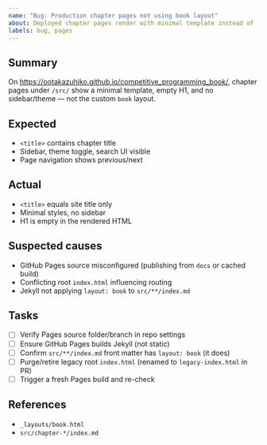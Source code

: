 ```yaml
---
name: "Bug: Production chapter pages not using book layout"
about: Deployed chapter pages render with minimal template instead of `_layouts/book.html`.
labels: bug, pages
---
```


## Summary

On https://ootakazuhiko.github.io/competitive_programming_book/, chapter pages under `/src/` show a minimal template, empty H1, and no sidebar/theme — not the custom `book` layout.

## Expected

- `<title>` contains chapter title
- Sidebar, theme toggle, search UI visible
- Page navigation shows previous/next

## Actual

- `<title>` equals site title only
- Minimal styles, no sidebar
- H1 is empty in the rendered HTML

## Suspected causes

- GitHub Pages source misconfigured (publishing from `docs` or cached build)
- Conflicting root `index.html` influencing routing
- Jekyll not applying `layout: book` to `src/**/index.md`

## Tasks

- [ ] Verify Pages source folder/branch in repo settings
- [ ] Ensure GitHub Pages builds Jekyll (not static)
- [ ] Confirm `src/**/index.md` front matter has `layout: book` (it does)
- [ ] Purge/retire legacy root `index.html` (renamed to `legacy-index.html` in PR)
- [ ] Trigger a fresh Pages build and re-check

## References

- `_layouts/book.html`
- `src/chapter-*/index.md`

